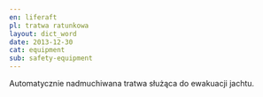 ```yaml
---
en: liferaft
pl: tratwa ratunkowa
layout: dict_word
date: 2013-12-30
cat: equipment
sub: safety-equipment
---
```


Automatycznie nadmuchiwana tratwa służąca do ewakuacji jachtu.